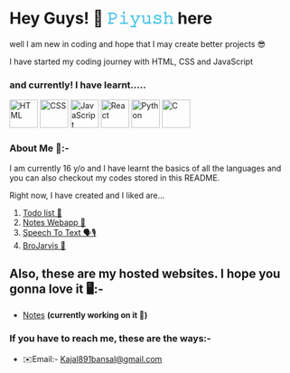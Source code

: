 # <h1>Hey Guys! 👋 <span style="color: #4fc6e7ff;">𝙿𝚒𝚢𝚞𝚜𝚑 </span>here</h1>

well I am new in coding and hope that I may create better projects 😎

I have started my coding journey with HTML, CSS and JavaScript

### and currently! I have learnt.....<br>
<img src="https://github.com/user-attachments/assets/fb172c22-cd1c-4eda-877c-37a1e9c527ff" alt="HTML" width="50px" height="50px">
<img src="https://github.com/user-attachments/assets/159cba98-16cd-45f5-af2c-c2936d6d3217" alt="CSS" width="50px" height="50px">
<img src="https://github.com/user-attachments/assets/74a175f0-fc4c-4252-9ba5-3fd1f0a92c17" alt="JavaScript" width="50px" height="50px">
<img src="https://github.com/user-attachments/assets/983ff609-daba-4829-adf0-3770b83e557c" alt="React" width="50px" height="50px">
<img src="https://github.com/user-attachments/assets/4c5e6f43-472e-4ab7-827a-1a906e497263" alt="Python" width="50px" height="50px">
<img src="https://github.com/user-attachments/assets/5c9683ed-2015-4bd5-9d0c-bd0d0609d5b1" alt="C" width="50px" height="50px">

### About Me 🚀:-
I am currently 16 y/o and I have learnt the basics of all the languages and you can also checkout my codes stored in this README.


Right now, I have created and I liked are...
1. <a href="https://github.com/Piyush-bansaI/My-portfolio/tree/main/Project-2">Todo list 📑</a>
2. <a href="https://github.com/Piyush-bansaI/My-portfolio/tree/main/Project-3">Notes Webapp 📒</a>
3. <a href="">Speech To Text 🗣️🎙️</a>
4. <a href="">BroJarvis 🤖</a>

## Also, these are my hosted websites. I hope you gonna love it 🖥️:-
<ul>
  <li>
      <a href="https://my-portfolio-seven-chi-22.vercel.app/">Notes</a> <b>(currently working on it 🔧)</b>
  </li>
</ul>

### If you have to reach me, these are the ways:-
* ✉️Email:- <a href="Kajal891bansal@gmail.com" target="_blank">Kajal891bansal@gmail.com</a>

